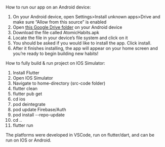 How to run our app on an Android device:

1. On your Android device, open Settings>Install unknown apps>Drive and make sure 
    “Allow from this source” is  enabled
2. Open [this Google Drive folder](https://drive.google.com/drive/folders/1-1AugYlaHy1GCWwW7ILnbnNv5WbCzrj6?usp=sharing) on your Android device 
3. Download the file called AtomicHabits.apk
4. Locate the file in your device’s file system and click on it
5. You should be asked if you would like to install the app. Click install.
6. After it finishes installing, the app will appear on your home screen and you’re 
    ready to begin building new habits!


How to fully build & run project on IOS Simulator:

1. Install Flutter
2. Open IOS Simulator
3. Navigate to home-directory (src-code folder)
4. flutter clean 
5. flutter pub get
6. cd ios
7. pod deintegrate
8. pod update Firebase/Auth
9. pod install --repo-update
10. cd ..
11. flutter run

The platforms were developed in VSCode, run on flutter/dart, and can be run on IOS or Android. 
